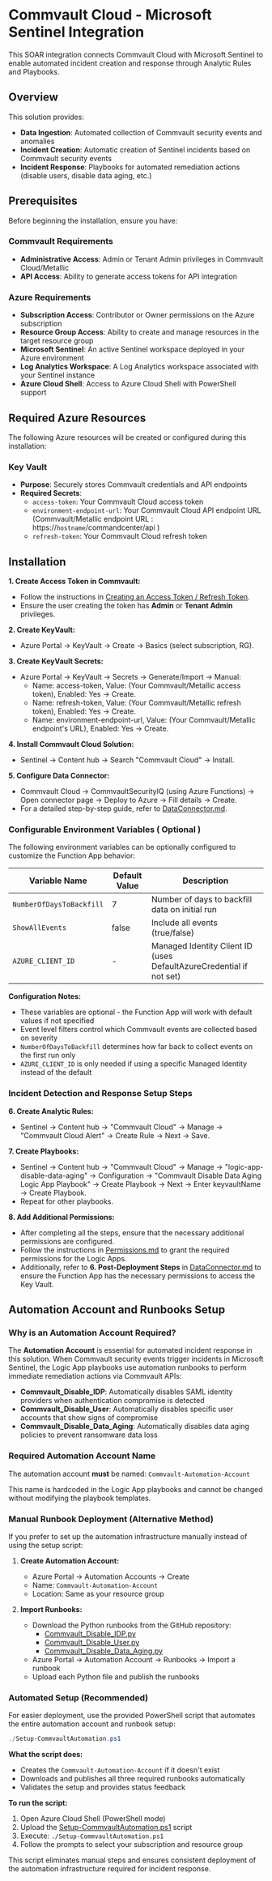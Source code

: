 Commvault Cloud - Microsoft Sentinel Integration
===============================================

This SOAR integration connects Commvault Cloud with Microsoft Sentinel to enable automated incident creation and response through Analytic Rules and Playbooks.

## Overview
This solution provides:
- **Data Ingestion**: Automated collection of Commvault security events and anomalies
- **Incident Creation**: Automatic creation of Sentinel incidents based on Commvault security events
- **Incident Response**: Playbooks for automated remediation actions (disable users, disable data aging, etc.)

## Prerequisites
Before beginning the installation, ensure you have:

### Commvault Requirements
- **Administrative Access**: Admin or Tenant Admin privileges in Commvault Cloud/Metallic
- **API Access**: Ability to generate access tokens for API integration

### Azure Requirements
- **Subscription Access**: Contributor or Owner permissions on the Azure subscription
- **Resource Group Access**: Ability to create and manage resources in the target resource group
- **Microsoft Sentinel**: An active Sentinel workspace deployed in your Azure environment
- **Log Analytics Workspace**: A Log Analytics workspace associated with your Sentinel instance
- **Azure Cloud Shell**: Access to Azure Cloud Shell with PowerShell support

## Required Azure Resources
The following Azure resources will be created or configured during this installation:

### Key Vault
- **Purpose**: Securely stores Commvault credentials and API endpoints
- **Required Secrets**:
  - `access-token`: Your Commvault Cloud access token
  - `environment-endpoint-url`: Your Commvault Cloud API endpoint URL (Commvault/Metallic endpoint URL : https://`hostname`/commandcenter/api )
  - `refresh-token`: Your Commvault Cloud refresh token

Installation
------------

**1\. Create Access Token in Commvault:**

*   Follow the instructions in [Creating an Access Token / Refresh Token](https://documentation.commvault.com/2024e/essential/creating_access_token.html).
*   Ensure the user creating the token has **Admin** or **Tenant Admin** privileges.

**2\. Create KeyVault:**

*   Azure Portal -> KeyVault -> Create -> Basics (select subscription, RG).

**3\. Create KeyVault Secrets:**

*   Azure Portal -> KeyVault -> Secrets -> Generate/Import -> Manual:
    *   Name: access-token, Value: (Your Commvault/Metallic access token), Enabled: Yes -> Create.
    *   Name: refresh-token, Value: (Your Commvault/Metallic refresh token), Enabled: Yes -> Create.
    *   Name: environment-endpoint-url, Value: (Your Commvault/Metallic endpoint's URL), Enabled: Yes -> Create.

**4\. Install Commvault Cloud Solution:**

*   Sentinel -> Content hub -> Search "Commvault Cloud" -> Install.

**5\. Configure Data Connector:**

*   Commvault Cloud -> CommvaultSecurityIQ (using Azure Functions) -> Open connector page -> Deploy to Azure -> Fill details -> Create.
*   For a detailed step-by-step guide, refer to [DataConnector.md](./DataConnector.md).

### Configurable Environment Variables ( Optional )

The following environment variables can be optionally configured to customize the Function App behavior:

| Variable Name | Default Value | Description |
|---------------|---------------|-------------|
| `NumberOfDaysToBackfill` | 7 | Number of days to backfill data on initial run |
| `ShowAllEvents` | false | Include all events (true/false) |
| `AZURE_CLIENT_ID` | - | Managed Identity Client ID (uses DefaultAzureCredential if not set) |

**Configuration Notes:**
- These variables are optional - the Function App will work with default values if not specified
- Event level filters control which Commvault events are collected based on severity
- `NumberOfDaysToBackfill` determines how far back to collect events on the first run only
- `AZURE_CLIENT_ID` is only needed if using a specific Managed Identity instead of the default

### Incident Detection and Response Setup Steps

**6\. Create Analytic Rules:**

*   Sentinel -> Content hub -> "Commvault Cloud" -> Manage -> "Commvault Cloud Alert" -> Create Rule -> Next -> Save.

**7\. Create Playbooks:**

*   Sentinel -> Content hub -> "Commvault Cloud" -> Manage -> "logic-app-disable-data-aging" -> Configuration -> "Commvault Disable Data Aging Logic App Playbook" -> Create Playbook -> Next -> Enter keyvaultName -> Create Playbook.
*   Repeat for other playbooks.

**8\. Add Additional Permissions:**

*   After completing all the steps, ensure that the necessary additional permissions are configured.
*   Follow the instructions in [Permissions.md](./Permissions.md) to grant the required permissions for the Logic Apps.
*   Additionally, refer to **6. Post-Deployment Steps** in [DataConnector.md](./DataConnector.md) to ensure the Function App has the necessary permissions to access the Key Vault.

## Automation Account and Runbooks Setup

### Why is an Automation Account Required?

The **Automation Account** is essential for automated incident response in this solution. When Commvault security events trigger incidents in Microsoft Sentinel, the Logic App playbooks use automation runbooks to perform immediate remediation actions via Commvault APIs:

- **Commvault_Disable_IDP**: Automatically disables SAML identity providers when authentication compromise is detected
- **Commvault_Disable_User**: Automatically disables specific user accounts that show signs of compromise  
- **Commvault_Disable_Data_Aging**: Automatically disables data aging policies to prevent ransomware data loss

### Required Automation Account Name

The automation account **must** be named: `Commvault-Automation-Account`

This name is hardcoded in the Logic App playbooks and cannot be changed without modifying the playbook templates.

### Manual Runbook Deployment (Alternative Method)

If you prefer to set up the automation infrastructure manually instead of using the setup script:

1. **Create Automation Account:**
   - Azure Portal → Automation Accounts → Create
   - Name: `Commvault-Automation-Account`
   - Location: Same as your resource group

2. **Import Runbooks:**
   - Download the Python runbooks from the GitHub repository:
     - [Commvault_Disable_IDP.py](https://raw.githubusercontent.com/Azure/Azure-Sentinel/master/Solutions/Commvault%20Security%20IQ/Playbooks/Runbooks/Commvault_Disable_IDP.py)
     - [Commvault_Disable_User.py](https://raw.githubusercontent.com/Azure/Azure-Sentinel/master/Solutions/Commvault%20Security%20IQ/Playbooks/Runbooks/Commvault_Disable_User.py)
     - [Commvault_Disable_Data_Aging.py](https://raw.githubusercontent.com/Azure/Azure-Sentinel/master/Solutions/Commvault%20Security%20IQ/Playbooks/Runbooks/Commvault_Disable_Data_Aging.py)
   - Azure Portal → Automation Account → Runbooks → Import a runbook
   - Upload each Python file and publish the runbooks

### Automated Setup (Recommended)

For easier deployment, use the provided PowerShell script that automates the entire automation account and runbook setup:

```powershell
./Setup-CommvaultAutomation.ps1
```

**What the script does:**
- Creates the `Commvault-Automation-Account` if it doesn't exist
- Downloads and publishes all three required runbooks automatically
- Validates the setup and provides status feedback

**To run the script:**
1. Open Azure Cloud Shell (PowerShell mode)
2. Upload the [Setup-CommvaultAutomation.ps1](https://github.com/Azure/Azure-Sentinel/blob/master/Solutions/Commvault%20Security%20IQ/Tools/Setup-CommvaultAutomation.ps1) script
3. Execute: `./Setup-CommvaultAutomation.ps1`
4. Follow the prompts to select your subscription and resource group

This script eliminates manual steps and ensures consistent deployment of the automation infrastructure required for incident response.